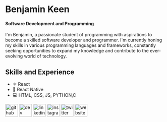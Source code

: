 # Benjamin Keen
#### Software Development and Programming

I'm Benjamin, a passionate student of programming with aspirations to become a skilled software developer and programmer. I'm currently honing my skills in various programming languages and frameworks, constantly seeking opportunities to expand my knowledge and contribute to the ever-evolving world of technology.

## Skills and Experience
* ⚛ React
* 📱 React Native
* 💻 HTML, CSS, JS, PYTHON,C


 
[<img src='https://cdn.jsdelivr.net/npm/simple-icons@3.0.1/icons/github.svg' alt='github' height='40'>](https://github.com/benja-keen)  [<img src='https://cdn.jsdelivr.net/npm/simple-icons@3.0.1/icons/dev-dot-to.svg' alt='dev' height='40'>](https://dev.to/benja-keen)  [<img src='https://cdn.jsdelivr.net/npm/simple-icons@3.0.1/icons/linkedin.svg' alt='linkedin' height='40'>](https://www.linkedin.com/in/benjamin-keen/)  [<img src='https://cdn.jsdelivr.net/npm/simple-icons@3.0.1/icons/instagram.svg' alt='instagram' height='40'>](https://www.instagram.com/benjakeen/)  [<img src='https://cdn.jsdelivr.net/npm/simple-icons@3.0.1/icons/twitter.svg' alt='twitter' height='40'>](https://twitter.com/benjee1602)  [<img src='https://cdn.jsdelivr.net/npm/simple-icons@3.0.1/icons/icloud.svg' alt='website' height='40'>](www.keendra2021.wordpress.com)  

